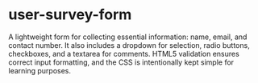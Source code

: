 # user-survey-form
A lightweight form for collecting essential information: name, email, and contact number. It also includes a dropdown for selection, radio buttons, checkboxes, and a textarea for comments. HTML5 validation ensures correct input formatting, and the CSS is intentionally kept simple for learning purposes.
